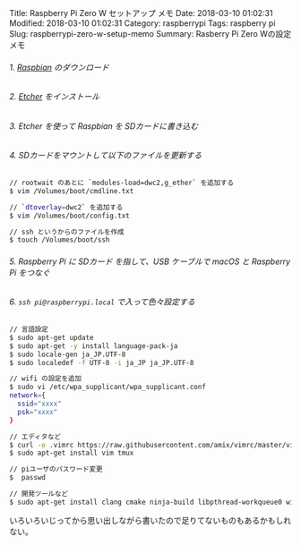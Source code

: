 Title: Raspberry Pi Zero W セットアップ メモ 
Date: 2018-03-10 01:02:31
Modified: 2018-03-10 01:02:31
Category: raspberrypi
Tags: raspberry pi 
Slug: raspberrypi-zero-w-setup-memo
Summary: Rasberry Pi Zero Wの設定メモ

###### 1. [Raspbian](https://www.raspberrypi.org/downloads/raspbian/) のダウンロード

###### 2. [Etcher](https://etcher.io/) をインストール

###### 3. Etcher を使って Raspbian を SDカードに書き込む

###### 4. SDカードをマウントして以下のファイルを更新する

```bash
// rootwait のあとに `modules-load=dwc2,g_ether` を追加する
$ vim /Volumes/boot/cmdline.txt

// `dtoverlay=dwc2` を追加する
$ vim /Volumes/boot/config.txt

// ssh というからのファイルを作成
$ touch /Volumes/boot/ssh
```

###### 5. Raspberry Pi に SDカード を指して、USB ケーブルで macOS と Raspberry Pi をつなぐ

###### 6. `ssh pi@raspberrypi.local` で入って色々設定する

```bash
// 言語設定
$ sudo apt-get update
$ sudo apt-get -y install language-pack-ja
$ sudo locale-gen ja_JP.UTF-8
$ sudo localedef -f UTF-8 -i ja_JP ja_JP.UTF-8

// wifi の設定を追加
$ sudo vi /etc/wpa_supplicant/wpa_supplicant.conf
network={
  ssid="xxxx"
  psk="xxxx"
}

// エディタなど
$ curl -o .vimrc https://raw.githubusercontent.com/amix/vimrc/master/vimrcs/basic.vim
$ sudo apt-get install vim tmux

// piユーザのパスワード変更
$  passwd

// 開発ツールなど
$ sudo apt-get install clang cmake ninja-build libpthread-workqueue0 wiringpi 
```

<!-- uuid-dev libicu-dev icu-devtools libbsd-dev libedit-dev libxml2-dev libsqlite3-dev swig libpython-dev libncurses5-dev pkg-config libblocksruntime-dev libcurl4-openssl-dev autoconf libtool systemtap-sdt-dev -->

いろいろいじってから思い出しながら書いたので足りてないものもあるかもしれない。
